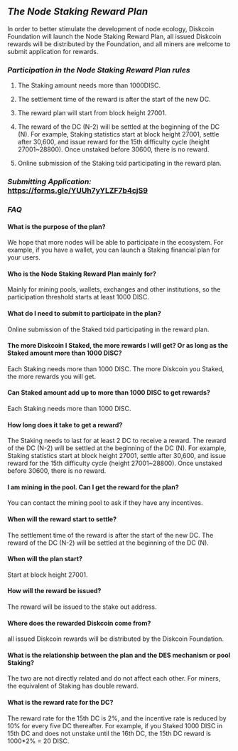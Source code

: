 ## *The Node Staking Reward Plan*

In order to better stimulate the development of node ecology, Diskcoin Foundation will launch the Node Staking Reward Plan, all issued Diskcoin rewards will be distributed by the Foundation, and all miners are welcome to submit application for rewards.

### *Participation in the Node Staking Reward Plan rules*

1. The Staking amount needs more than 1000DISC.

2. The settlement time of the reward is after the start of the new DC.

3. The reward plan will start from block height 27001.

4. The reward of the DC (N-2) will be settled at the beginning of the DC (N). For example, Staking statistics start at block height 27001, settle after 30,600, and issue reward for the 15th difficulty cycle (height 27001~28800). Once unstaked before 30600, there is no reward.

5. Online submission of the Staking txid participating in the reward plan.

### *Submitting Application:* <https://forms.gle/YUUh7yYLZF7b4cjS9>

### *FAQ*

#### What is the purpose of the plan?

We hope that more nodes will be able to participate in the ecosystem. For example, if you have a wallet, you can launch a Staking financial plan for your users.

#### Who is the Node Staking Reward Plan mainly for?

Mainly for mining pools, wallets, exchanges and other institutions, so the participation threshold starts at least 1000 DISC.

#### What do I need to submit to participate in the plan?

Online submission of the Staked txid participating in the reward plan.

#### The more Diskcoin I Staked, the more rewards I will get? Or as long as the Staked amount more than 1000 DISC?

Each Staking needs more than 1000 DISC. The more Diskcoin you Staked, the more rewards you will get.

#### Can Staked amount add up to more than 1000 DISC to get rewards?

Each Staking needs more than 1000 DISC.

#### How long does it take to get a reward?

The Staking needs to last for at least 2 DC to receive a reward. The reward of the DC (N-2) will be settled at the beginning of the DC (N). For example, Staking statistics start at block height 27001, settle after 30,600, and issue reward for the 15th difficulty cycle (height 27001~28800). Once unstaked before 30600, there is no reward.

#### I am mining in the pool. Can I get the reward for the plan?

You can contact the mining pool to ask if they have any incentives.

#### When will the reward start to settle?

The settlement time of the reward is after the start of the new DC. The reward of the DC (N-2) will be settled at the beginning of the DC (N).

#### When will the plan start?

Start at block height 27001.

#### How will the reward be issued?

The reward will be issued to the stake out address.

#### Where does the rewarded Diskcoin come from?

all issued Diskcoin rewards will be distributed by the Diskcoin Foundation.

#### What is the relationship between the plan and the DES mechanism or pool Staking?

The two are not directly related and do not affect each other. For miners, the equivalent of Staking has double reward.

#### What is the reward rate for the DC?

The reward rate for the 15th DC is 2%, and the incentive rate is reduced by 10% for every five DC thereafter.
For example, if you Staked 1000 DISC in 15th DC and does not unstake until the 16th DC, the 15th DC reward is 1000*2% = 20 DISC.
